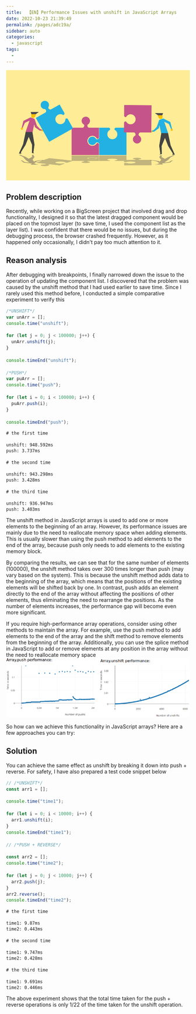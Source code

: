 ```yaml
---
title:  【EN】Performance Issues with unshift in JavaScript Arrays
date: 2022-10-23 21:39:49
permalink: /pages/adc19a/
sidebar: auto
categories: 
  - javascript
tags: 
  - 
---
```

![Performance comparison picture](../../../.vuepress/public/post/share/javascript/array-unshift-performance/js-arr-unshift-push.jpeg)

## Problem description

Recently, while working on a BigScreen project that involved drag and drop functionality, I designed it so that the latest dragged component would be placed on the topmost layer (to save time, I used the component list as the layer list). I was confident that there would be no issues, but during the debugging process, the browser crashed frequently. However, as it happened only occasionally, I didn't pay too much attention to it.

## Reason analysis

After debugging with breakpoints, I finally narrowed down the issue to the operation of updating the component list. I discovered that the problem was caused by the unshift method that I had used earlier to save time. Since I rarely used this method before, I conducted a simple comparative experiment to verify this

```js
/*UNSHIFT*/
var unArr = [];
console.time("unshift");

for (let j = 0; j < 100000; j++) {
  unArr.unshift(j);
}

console.timeEnd("unshift");

/*PUSH*/
var puArr = [];
console.time("push");

for (let i = 0; i < 100000; i++) {
  puArr.push(i);
}

console.timeEnd("push");
```

```shell
# the first time

unshift: 948.592ms
push: 3.737ms

# the second time

unshift: 943.298ms
push: 3.428ms

# the third time

unshift: 936.947ms
push: 3.403ms
```

The unshift method in JavaScript arrays is used to add one or more elements to the beginning of an array. However, its performance issues are mainly due to the need to reallocate memory space when adding elements. This is usually slower than using the push method to add elements to the end of the array, because push only needs to add elements to the existing memory block.

By comparing the results, we can see that for the same number of elements (100000), the unshift method takes over 300 times longer than push (may vary based on the system). This is because the unshift method adds data to the beginning of the array, which means that the positions of the existing elements will be shifted back by one. In contrast, push adds an element directly to the end of the array without affecting the positions of other elements, thus eliminating the need to rearrange the positions. As the number of elements increases, the performance gap will become even more significant.

If you require high-performance array operations, consider using other methods to maintain the array. For example, use the push method to add elements to the end of the array and the shift method to remove elements from the beginning of the array. Additionally, you can use the splice method in JavaScript to add or remove elements at any position in the array without the need to reallocate memory space
![问题图片](../../../.vuepress/public/post/share/javascript/array-unshift-performance/unshift-push-performance.jpeg)

So how can we achieve this functionality in JavaScript arrays? Here are a few approaches you can try:

## Solution

You can achieve the same effect as unshift by breaking it down into push + reverse. For safety, I have also prepared a test code snippet below

```js
// /*UNSHIFT*/
const arr1 = [];

console.time("time1");

for (let i = 0; i < 10000; i++) {
  arr1.unshift(i);
}
console.timeEnd("time1");

// /*PUSH + REVERSE*/

const arr2 = [];
console.time("time2");

for (let j = 0; j < 10000; j++) {
  arr2.push(j);
}
arr2.reverse();
console.timeEnd("time2");
```

```shell
# the first time

time1: 9.87ms
time2: 0.443ms

# the second time

time1: 9.747ms
time2: 0.428ms

# the third time

time1: 9.691ms
time2: 0.446ms
```

The above experiment shows that the total time taken for the push + reverse operations is only 1/22 of the time taken for the unshift operation.